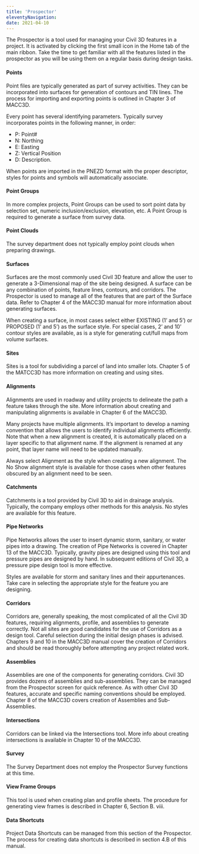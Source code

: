 ```yaml
---
title: 'Prospector'
eleventyNavigation:
date: 2021-04-10
---
```


The Prospector is a tool used for managing your Civil 3D features in a project. It is activated by clicking the first small icon in the Home tab of the main ribbon. Take the time to get familiar with all the features listed in the prospector as you will be using them on a regular basis during design tasks.

#### Points

Point files are typically generated as part of survey activities. They can be incorporated into surfaces for generation of contours and TIN lines. The process for importing and exporting points is outlined in Chapter 3 of MACC3D.

Every point has several identifying parameters. Typically survey incorporates points in the following manner, in order:

- P: Point#
- N: Northing
- E: Easting
- Z: Vertical Position
- D: Description.

When points are imported in the PNEZD format with the proper descriptor, styles for points and symbols will automatically associate.

#### Point Groups

In more complex projects, Point Groups can be used to sort point data by selection set, numeric inclusion/exclusion, elevation, etc. A Point Group is required to generate a surface from survey data.

#### Point Clouds

The survey department does not typically employ point clouds when preparing drawings.

#### Surfaces

Surfaces are the most commonly used Civil 3D feature and allow the user to generate a 3-Dimensional map of the site being designed. A surface can be any combination of points, feature lines, contours, and corridors. The Prospector is used to manage all of the features that are part of the Surface data. Refer to Chapter 4 of the MACC3D manual for more information about generating surfaces.

When creating a surface, in most cases select either EXISTING (1’ and 5’) or PROPOSED (1’ and 5’) as the surface style. For special cases, 2’ and 10’ contour styles are available, as is a style for generating cut/full maps from volume surfaces.

#### Sites

Sites is a tool for subdividing a parcel of land into smaller lots. Chapter 5 of the MATCC3D has more information on creating and using sites.

#### Alignments

Alignments are used in roadway and utility projects to delineate the path a feature takes through the site. More information about creating and manipulating alignments is available in Chapter 6 of the MACC3D.

Many projects have multiple alignments. It’s important to develop a naming convention that allows the users to identify individual alignments efficiently. Note that when a new alignment is created, it is automatically placed on a layer specific to that alignment name. If the alignment is renamed at any point, that layer name will need to be updated manually.

Always select Alignment as the style when creating a new alignment. The No Show alignment style is available for those cases when other features obscured by an alignment need to be seen.

#### Catchments

Catchments is a tool provided by Civil 3D to aid in drainage analysis. Typically, the company employs other methods for this analysis. No styles are available for this feature.

#### Pipe Networks

Pipe Networks allows the user to insert dynamic storm, sanitary, or water pipes into a drawing. The creation of Pipe Networks is covered in Chapter 13 of the MACC3D. Typically, gravity pipes are designed using this tool and pressure pipes are designed by hand. In subsequent editions of Civil 3D, a pressure pipe design tool is more effective.

Styles are available for storm and sanitary lines and their appurtenances. Take care in selecting the appropriate style for the feature you are designing.

#### Corridors

Corridors are, generally speaking, the most complicated of all the Civil 3D features, requiring alignments, profile, and assemblies to generate correctly. Not all sites are good candidates for the use of Corridors as a design tool. Careful selection during the initial design phases is advised. Chapters 9 and 10 in the MACC3D manual cover the creation of Corridors and should be read thoroughly before attempting any project related work.

#### Assemblies

Assemblies are one of the components for generating corridors. Civil 3D provides dozens of assemblies and sub-assemblies. They can be managed from the Prospector screen for quick reference. As with other Civil 3D features, accurate and specific naming conventions should be employed. Chapter 8 of the MACC3D covers creation of Assemblies and Sub-Assemblies.

#### Intersections

Corridors can be linked via the Intersections tool. More info about creating intersections is available in Chapter 10 of the MACC3D.

#### Survey

The Survey Department does not employ the Prospector Survey functions at this time.

#### View Frame Groups

This tool is used when creating plan and profile sheets. The procedure for generating view frames is described in Chapter 6, Section B. viii.

#### Data Shortcuts

Project Data Shortcuts can be managed from this section of the Prospector. The process for creating data shortcuts is described in section 4.B of this manual.
